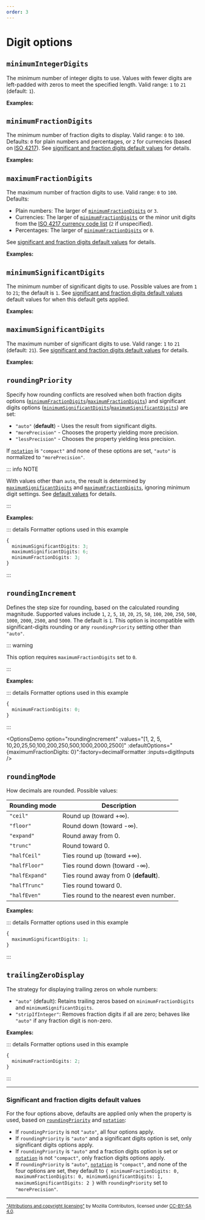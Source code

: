 ```yaml
---
order: 3
---
```


<script setup>
import { decimalFormatter } from '@localizer/all';

const digitInputs = () => [
  ['1.2', 1.2],
  ['12.34', 12.34],
  ['123.456', 123.456],
  ['1234.5678', 1234.5678],
  ['12345.67891', 12345.67891]
];

const roundingInputs = () => [
  [`1.3`, 1.3],
  [`1.5`, 1.5],
  [`1.8`, 1.8],
  [`-1.3`, -1.3],
  [`-1.5`, -1.5],
  [`-1.8`, -1.8],
  [`2.5`,2.5],
  [`-2.5`,-2.5],
];

const zeroesInputs = () => [
  ['1', 1],
  ['1.01', 1.01],
  ['1.001', 1.001],
  ['1.0001', 1.0001],
];


</script>

# Digit options

## `minimumIntegerDigits`

The minimum number of integer digits to use. Values with fewer digits are left-padded with zeros to meet the specified length. Valid range: `1` to `21` (default: `1`).

**Examples:**

<OptionsDemo option="minimumIntegerDigits" :values="[1, 2, 3, 4]" :factory=decimalFormatter :inputs=digitInputs />

## `minimumFractionDigits`

The minimum number of fraction digits to display. Valid range: `0` to `100`. Defaults: `0` for plain numbers and percentages, or `2` for currencies (based on [ISO 4217](https://www.six-group.com/dam/download/financial-information/data-center/iso-currrency/lists/list-one.xml)). See [significant and fraction digits default values](#significant-and-fraction-digits-default-values) for details.

**Examples:**

<OptionsDemo option="minimumFractionDigits" :values="[1, 2, 3, 4]" :factory=decimalFormatter :inputs=digitInputs />

## `maximumFractionDigits`

The maximum number of fraction digits to use. Valid range: `0` to `100`. Defaults:

- Plain numbers: The larger of [`minimumFractionDigits`](#minimumfractiondigits) or `3`.
- Currencies: The larger of [`minimumFractionDigits`](#minimumfractiondigits) or the minor unit digits from the [ISO 4217 currency code list](https://www.six-group.com/dam/download/financial-information/data-center/iso-currrency/lists/list-one.xml) (`2` if unspecified).
- Percentages: The larger of [`minimumFractionDigits`](#minimumfractiondigits) or `0`.

See [significant and fraction digits default values](#significant-and-fraction-digits-default-values) for details.

**Examples:**

<OptionsDemo option="maximumFractionDigits" :values="[1, 2, 3, 4]" :factory=decimalFormatter :inputs=digitInputs />

## `minimumSignificantDigits`

The minimum number of significant digits to use. Possible values are from `1` to `21`; the default is `1`. See [significant and fraction digits default values](#significant-and-fraction-digits-default-values) default values for when this default gets applied.

**Examples:**

<OptionsDemo option="minimumSignificantDigits" :values="[1, 2, 3, 4]" :factory=decimalFormatter :inputs=digitInputs />

## `maximumSignificantDigits`

The maximum number of significant digits to use. Valid range: `1` to `21` (default: `21`). See [significant and fraction digits default values](#significant-and-fraction-digits-default-values) for details.

**Examples:**

<OptionsDemo option="maximumSignificantDigits" :values="[1, 2, 3, 4]" :factory=decimalFormatter :inputs=digitInputs />

## `roundingPriority`

Specify how rounding conflicts are resolved when both fraction digits options ([`minimumFractionDigits`](#minimumfractiondigits)/[`maximumFractionDigits`](#maximumfractiondigits)) and significant digits options ([`minimumSignificantDigits`](#minimumsignificantdigits)/[`maximumSignificantDigits`](#maximumsignificantdigits)) are set:

- `"auto"` (**default**) - Uses the result from significant digits.
- `"morePrecision"` - Chooses the property yielding more precision.
- `"lessPrecision"` - Chooses the property yielding less precision.

If [`notation`](presentation-options.md#notation) is `"compact"` and none of these options are set, `"auto"` is normalized to `"morePrecision"`.

::: info NOTE

With values other than `auto`, the result is determined by [`maximumSignificantDigits`](#maximumsignificantdigits) and [`maximumFractionDigits`](#maximumfractiondigits), ignoring minimum digit settings. See [default values](#significant-and-fraction-digits-default-values) for details.

:::

**Examples:**

::: details Formatter options used in this example

```typescript
{
  minimumSignificantDigits: 3;
  maximumSignificantDigits: 6;
  minimumFractionDigits: 3;
}
```

:::

<OptionsDemo option="roundingPriority" :defaultOptions="{ minimumSignificantDigits: 3, maximumSignificantDigits: 6, minimumFractionDigits: 3 }" :values="['auto','morePrecision','lessPrecision']" :factory=decimalFormatter :inputs=digitInputs />

## `roundingIncrement`

Defines the step size for rounding, based on the calculated rounding magnitude. Supported values include `1`, `2`, `5`, `10`, `20`, `25`, `50`, `100`, `200`, `250`, `500`, `1000`, `2000`, `2500`, and `5000`. The default is `1`. This option is incompatible with significant-digits rounding or any `roundingPriority` setting other than `"auto"`.

::: warning

This option requires `maximumFractionDigits` set to `0`.

:::

**Examples:**

::: details Formatter options used in this example

```typescript
{
  minimumFractionDigits: 0;
}
```

:::

<OptionsDemo option="roundingIncrement" :values="[1, 2, 5, 10,20,25,50,100,200,250,500,1000,2000,2500]" :defaultOptions="{maximumFractionDigits: 0}":factory=decimalFormatter :inputs=digitInputs />

## `roundingMode`

How decimals are rounded. Possible values:

| Rounding mode  | Description                            |
| -------------- | -------------------------------------- |
| `"ceil"`       | Round up (toward +∞).                  |
| `"floor"`      | Round down (toward -∞).                |
| `"expand"`     | Round away from 0.                     |
| `"trunc"`      | Round toward 0.                        |
| `"halfCeil"`   | Ties round up (toward +∞).             |
| `"halfFloor"`  | Ties round down (toward -∞).           |
| `"halfExpand"` | Ties round away from 0 (**default**).  |
| `"halfTrunc"`  | Ties round toward 0.                   |
| `"halfEven"`   | Ties round to the nearest even number. |

**Examples:**

::: details Formatter options used in this example

```typescript
{
  maximumSignificantDigits: 1;
}
```

:::

<OptionsDemo option="roundingMode" :defaultOptions="{ maximumSignificantDigits: 1 }" :values="['ceil','floor','expand','trunc','halfCeil','halfFloor','halfExpand','halfTrunc','halfEven']" :factory=decimalFormatter :inputs=roundingInputs />

## `trailingZeroDisplay`

The strategy for displaying trailing zeros on whole numbers:

- `"auto"` (default): Retains trailing zeros based on `minimumFractionDigits` and `minimumSignificantDigits`.
- `"stripIfInteger"`: Removes fraction digits if all are zero; behaves like `"auto"` if any fraction digit is non-zero.

**Examples:**

::: details Formatter options used in this example

```typescript
{
  minimumFractionDigits: 2;
}
```

:::

<OptionsDemo option="trailingZeroDisplay" :defaultOptions="{ minimumFractionDigits: 2 }" :values="['auto','stripIfInteger']" :factory=decimalFormatter :inputs=zeroesInputs />

---

### Significant and fraction digits default values

For the four options above, defaults are applied only when the property is used, based on [`roundingPriority`](#roundingpriority) and [`notation`](presentation-options.md#notation):

- If `roundingPriority` is not `"auto"`, all four options apply.
- If `roundingPriority` is `"auto"` and a significant digits option is set, only significant digits options apply.
- If `roundingPriority` is `"auto"` and a fraction digits option is set or [`notation`](presentation-options.md#notation) is not `"compact"`, only fraction digits options apply.
- If `roundingPriority` is `"auto"`, [`notation`](presentation-options.md#notation) is `"compact"`, and none of the four options are set, they default to `{ minimumFractionDigits: 0, maximumFractionDigits: 0, minimumSignificantDigits: 1, maximumSignificantDigits: 2 }` with `roundingPriority` set to `"morePrecision"`.

---

<small>

["Attributions and copyright licensing"](https://developer.mozilla.org/en-US/docs/MDN/Writing_guidelines/Attrib_copyright_license) by Mozilla Contributors, licensed under [CC-BY-SA 4.0](https://creativecommons.org/licenses/by-sa/4.0/).

</small>
